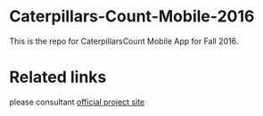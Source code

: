 # Caterpillars-Count-Mobile-2016
This is the repo for CaterpillarsCount Mobile App for Fall 2016.

# Related links
please consultant [official project site](https://caterpillarscount16.web.unc.edu/)
